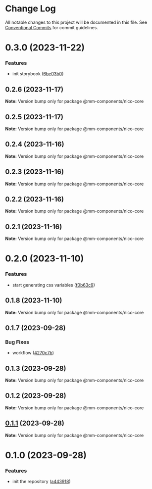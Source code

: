 # Change Log

All notable changes to this project will be documented in this file.
See [Conventional Commits](https://conventionalcommits.org) for commit guidelines.

# 0.3.0 (2023-11-22)

### Features

- init storybook ([6be03b0](https://github.com/marcusmourao/Frontend-Monorepo-Workspace/commit/6be03b095162d500344af2693aee35ee3fb9c7d3))

## 0.2.6 (2023-11-17)

**Note:** Version bump only for package @mm-components/nico-core

## 0.2.5 (2023-11-17)

**Note:** Version bump only for package @mm-components/nico-core

## 0.2.4 (2023-11-16)

**Note:** Version bump only for package @mm-components/nico-core

## 0.2.3 (2023-11-16)

**Note:** Version bump only for package @mm-components/nico-core

## 0.2.2 (2023-11-16)

**Note:** Version bump only for package @mm-components/nico-core

## 0.2.1 (2023-11-16)

**Note:** Version bump only for package @mm-components/nico-core

# 0.2.0 (2023-11-10)

### Features

- start generating css variables ([f0b63c9](https://github.com/marcusmourao/Frontend-Monorepo-Workspace/commit/f0b63c92ed14288ff5febf248ba27a19b77ca456))

## 0.1.8 (2023-11-10)

**Note:** Version bump only for package @mm-components/nico-core

## 0.1.7 (2023-09-28)

### Bug Fixes

- workflow ([4270c7b](https://github.com/marcusmourao/Frontend-Monorepo-Workspace/commit/4270c7b2e9960fb97975b5f11306adaab8746cec))

## 0.1.3 (2023-09-28)

**Note:** Version bump only for package @mm-components/nico-core

## 0.1.2 (2023-09-28)

**Note:** Version bump only for package @mm-components/nico-core

## [0.1.1](https://github.com/marcusmourao/Frontend-Monorepo-Workspace/compare/@mm-components/nico-core@0.1.0...@mm-components/nico-core@0.1.1) (2023-09-28)

**Note:** Version bump only for package @mm-components/nico-core

# 0.1.0 (2023-09-28)

### Features

- init the repository ([a443918](https://github.com/marcusmourao/Frontend-Monorepo-Workspace/commit/a4439180590e8df2038bda44b58fcf6562287e5d))
